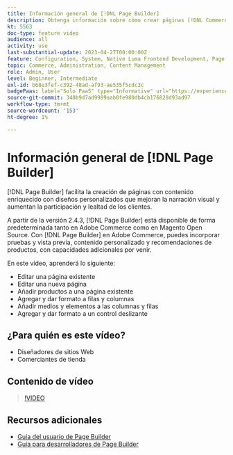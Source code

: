 ```yaml
---
title: Información general de [!DNL Page Builder]
description: Obtenga información sobre cómo crear páginas [!DNL Commerce] almacenar páginas en el administrador mediante [!DNL Page Builder].
kt: 5563
doc-type: feature video
audience: all
activity: use
last-substantial-update: 2023-04-27T00:00:00Z
feature: Configuration, System, Native Luma Frontend Development, Page Content
topic: Commerce, Administration, Content Management
role: Admin, User
level: Beginner, Intermediate
exl-id: b68e3fef-c392-48ad-af93-ae535f5cdc3c
badgePaas: label="Solo PaaS" type="Informative" url="https://experienceleague.adobe.com/en/docs/commerce/user-guides/product-solutions" tooltip="Se aplica solo a proyectos de Adobe Commerce en la nube (infraestructura PaaS administrada por Adobe) y a proyectos locales."
source-git-commit: 340b9d7ad9989aab0fe980db4cb176828d93ad97
workflow-type: tm+mt
source-wordcount: '153'
ht-degree: 1%

---
```


# Información general de [!DNL Page Builder]

[!DNL Page Builder] facilita la creación de páginas con contenido enriquecido con diseños personalizados que mejoran la narración visual y aumentan la participación y lealtad de los clientes.

A partir de la versión 2.4.3, [!DNL Page Builder] está disponible de forma predeterminada tanto en Adobe Commerce como en Magento Open Source. Con [!DNL Page Builder] en Adobe Commerce, puedes incorporar pruebas y vista previa, contenido personalizado y recomendaciones de productos, con capacidades adicionales por venir.

En este vídeo, aprenderá lo siguiente:

- Editar una página existente
- Editar una nueva página
- Añadir productos a una página existente
- Agregar y dar formato a filas y columnas
- Añadir medios y elementos a las columnas y filas
- Agregar y dar formato a un control deslizante

## ¿Para quién es este vídeo?

- Diseñadores de sitios Web
- Comerciantes de tienda

## Contenido de vídeo

>[!VIDEO](https://video.tv.adobe.com/v/343781?quality=12&learn=on)

## Recursos adicionales

- [Guía del usuario de Page Builder](https://experienceleague.adobe.com/docs/commerce-admin/page-builder/guide-overview.html)
- [Guía para desarrolladores de Page Builder](https://developer.adobe.com/commerce/frontend-core/page-builder/)
